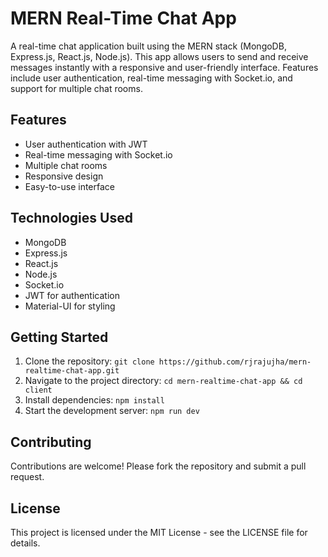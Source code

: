 # MERN Real-Time Chat App

A real-time chat application built using the MERN stack (MongoDB, Express.js, React.js, Node.js). This app allows users to send and receive messages instantly with a responsive and user-friendly interface. Features include user authentication, real-time messaging with Socket.io, and support for multiple chat rooms.

## Features
- User authentication with JWT
- Real-time messaging with Socket.io
- Multiple chat rooms
- Responsive design
- Easy-to-use interface

## Technologies Used
- MongoDB
- Express.js
- React.js
- Node.js
- Socket.io
- JWT for authentication
- Material-UI for styling

## Getting Started
1. Clone the repository: `git clone https://github.com/rjrajujha/mern-realtime-chat-app.git`
2. Navigate to the project directory: `cd mern-realtime-chat-app && cd client`
3. Install dependencies: `npm install`
4. Start the development server: `npm run dev`

## Contributing
Contributions are welcome! Please fork the repository and submit a pull request.

## License
This project is licensed under the MIT License - see the LICENSE file for details.
